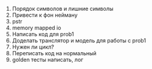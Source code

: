 1. Порядок символов и лишние символы
2. Привести к фон нейману
3. pstr
4. memory mapped io
3. Написать код для prob1
4. Доделать транслятор и модель для работы с prob1
5. Нужен ли цикл?
6. Переписать код на нормальный
7. golden тесты написать, лог